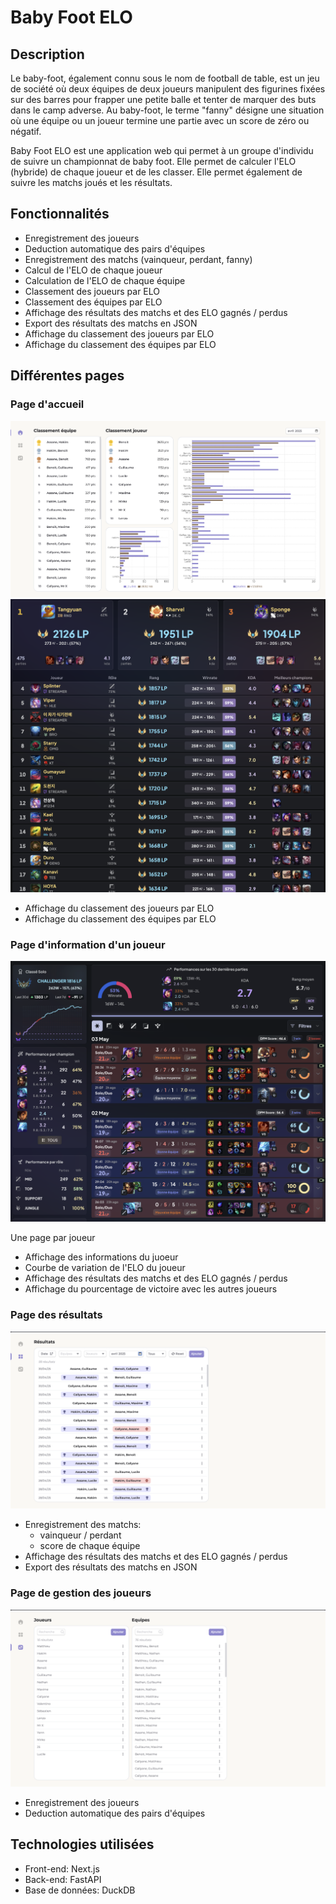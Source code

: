 # Baby Foot ELO

## Description

Le baby-foot, également connu sous le nom de football de table, est un jeu de société où deux équipes de deux joueurs manipulent des figurines fixées sur des barres pour frapper une petite balle et tenter de marquer des buts dans le camp adverse. Au baby-foot, le terme "fanny" désigne une situation où une équipe ou un joueur termine une partie avec un score de zéro ou négatif.

Baby Foot ELO est une application web qui permet à un groupe d'individu de suivre un championnat de baby foot. Elle permet de calculer l'ELO (hybride) de chaque joueur et de les classer. Elle permet également de suivre les matchs joués et les résultats.

## Fonctionnalités

- Enregistrement des joueurs
- Deduction automatique des pairs d'équipes
- Enregistrement des matchs (vainqueur, perdant, fanny)
- Calcul de l'ELO de chaque joueur
- Calculation de l'ELO de chaque équipe
- Classement des joueurs par ELO
- Classement des équipes par ELO
- Affichage des résultats des matchs et des ELO gagnés / perdus
- Export des résultats des matchs en JSON
- Affichage du classement des joueurs par ELO
- Affichage du classement des équipes par ELO

## Différentes pages

### Page d'accueil

![page d'accueil](./capture/home_page.png)
![template pade d'accueil](./capture/template_homepage.png)

- Affichage du classement des joueurs par ELO
- Affichage du classement des équipes par ELO

### Page d'information d'un joueur

![page d'information d'un joueur](./capture/template_player.png)

Une page par joueur

- Affichage des informations du juoeur
- Courbe de variation de l'ELO du joueur
- Affichage des résultats des matchs et des ELO gagnés / perdus
- Affichage du pourcentage de victoire avec les autres joueurs

### Page des résultats

![page des résultats](./capture/add_match.png)

- Enregistrement des matchs:
    - vainqueur / perdant
    - score de chaque équipe
- Affichage des résultats des matchs et des ELO gagnés / perdus
- Export des résultats des matchs en JSON

### Page de gestion des joueurs

![page de gestion des joueurs](./capture/add_player.png)

- Enregistrement des joueurs
- Deduction automatique des pairs d'équipes

## Technologies utilisées

- Front-end: Next.js
- Back-end: FastAPI
- Base de données: DuckDB
